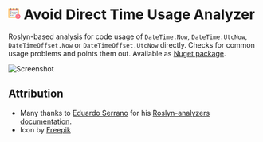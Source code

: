 # ![Logo](https://raw.githubusercontent.com/RobThree/AvoidDirectTimeUsageAnalyzer/main/logo.png) Avoid Direct Time Usage Analyzer

Roslyn-based analysis for code usage of `DateTime.Now`, `DateTime.UtcNow`, `DateTimeOffset.Now` or `DateTimeOffset.UtcNow` directly. Checks for common usage problems and points them out. Available as [Nuget package](https://www.nuget.org/packages/AvoidDirectTimeUsageAnalyzer).

![Screenshot](https://raw.githubusercontent.com/RobThree/AvoidDirectTimeUsageAnalyzer/main/screenshot.png)

## Attribution

* Many thanks to [Eduardo Serrano](https://github.com/edumserrano) for his [Roslyn-analyzers documentation](https://roslyn-analyzers.readthedocs.io/en/latest/index.html).
* Icon by [Freepik](https://www.freepik.com/icon/appointment_9865076)